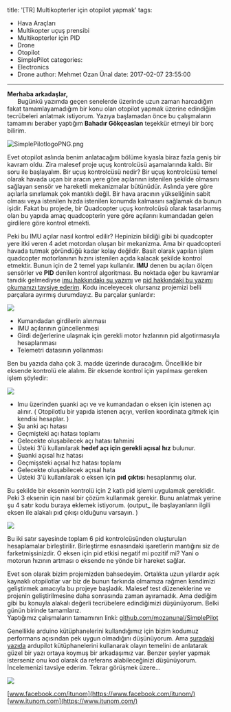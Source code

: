 title: '[TR] Multikopterler için otopilot yapmak'
tags:
  - Hava Araçları
  - Multikopter uçuş prensibi
  - Multikopterler için PID
  - Drone
  - Otopilot
  - SimplePilot
categories:
  - Electronics
  - Drone
author: Mehmet Ozan Ünal
date: 2017-02-07 23:55:00
---
**Merhaba arkadaşlar,**  
      Bugünkü yazımda geçen senelerde üzerinde uzun zaman harcadığım fakat tamamlayamadığım bir konu olan otopilot yapmak üzerine edindiğim tecrübeleri anlatmak istiyorum. Yazıya başlamadan önce bu çalışmaların tamamını beraber yaptığım **Bahadır Gökçeaslan** teşekkür etmeyi bir borç bilirim.  

![SimplePilotlogoPNG.png](https://github.com/mozanunal/SimplePilot/blob/master/LOGO/SimplePilotlogoPNG.png?raw=true)

Evet otopilot aslında benim anlatacağım bölüme kıyasla biraz fazla geniş bir kavram oldu. Zira malesef proje uçuş kontrolcüsü aşamalarında kaldı. Bir soru ile başlayalım. Bir uçuş kontrolcüsü nedir? Bir uçuş kontrolcüsü temel olarak havada uçan bir aracın yere göre açılarının istenilen şekilde olmasını sağlayan sensör ve hareketli mekanizmalar bütünüdür. Aslında yere göre açılarla sınırlamak çok mantıklı değil. Bir hava aracının yükseliğinin sabit olması veya istenilen hızda istenilen konumda kalmasını sağlamak da bunun işidir. Fakat bu projede, bir Quadcopter uçuş kontrolcüsü olarak tasarlanmış olan bu yapıda amaç quadcopterin yere göre açılarını kumandadan gelen girdilere göre kontrol etmekti.  

Peki bu IMU açılar nasıl kontrol edilir? Hepinizin bildiği gibi bi quadcopter yere itki veren 4 adet motordan oluşan bir mekanizma. Ama bir quadcopteri havada tutmak göründüğü kadar kolay değildir. Basit olarak yapılan işlem quadcopter motorlanının hızını istenilen açıda kalacak şekilde kontrol etmektir. Bunun için de 2 temel yapı kullanılır. **IMU** denen bu açıları ölçen sensörler ve **PID** denilen kontrol algoritması. Bu noktada eğer bu kavramlar tanıdık gelmediyse [imu hakkındakı şu yazımı](https://mozanunal.com/2014/11/imu-aclarnn-3-boyutlu-olarak/) ve [pid hakkındaki bu yazımı okumanızı tavsiye ederim](https://mozanunal.com/2015/07/multikopterler-icin-pid-kontrol/). Kodu inceleyecek olursanız projemizi belli parçalara ayırmış durumdayız. Bu parçalar şunlardır:  

![](https://1.bp.blogspot.com/-0r0O5XU4Pi4/WJBy6Kg235I/AAAAAAAAgos/j8facocHfcQM--HEugDgHNEba0fSg702gCK4B/s640/13c23d1c-887a-11e5-93fd-7ed0b2ac84db.png)

* Kumandadan girdilerin alınması
* IMU açılarının güncellenmesi
* Girdi değerlerine ulaşmak için gerekli motor hızlarının pid algotirmasıyla hesaplanması
* Telemetri datasının yollanması 

Ben bu yazıda daha çok 3\. madde üzerinde duracağım. Öncellikle bir eksende kontrolü ele alalım. Bir eksende kontrol için yapılması gereken işlem şöyledir:  

![](https://4.bp.blogspot.com/-l-7lo97I1WU/WJoxPV_I7MI/AAAAAAAAgvQ/CqNsoEAsjI4_4VZWl0zY6sCxhbJ04AI9wCLcB/s640/2%2Bkatli.png)

* Imu üzerinden şuanki açı ve ve kumandadan o eksen için istenen açı alınır. ( Otopilotlu bir yapıda istenen açıyı, verilen koordinata gitmek için kendisi hesaplar. ) 
* Şu anki açı hatası
* Geçmişteki açı hatası toplamı
* Gelecekte oluşabilecek açı hatası tahmini
* Üsteki 3'ü kullanılarak **hedef açı için gerekli açısal hız** bulunur.
* Şuanki açısal hız hatası
* Geçmişsteki açısal hız hatası toplamı
* Gelecekte oluşabilecek açısal hata
* Üsteki 3'ü kullanılarak o eksen için **pıd çıktıs**ı hesaplanmış olur.

Bu şekilde bir eksenin kontrolü için 2 katlı pid işlemi uygulamak gereklidir. Peki 3 eksenin için nasıl bir çözüm kullanmak gerekir. Bunu anlatmak yerine şu 4 satır kodu buraya eklemek istiyorum. (output_ ile başlayanların ilgili eksen ile alakalı pıd çıkışı olduğunu varsayın. )  

![](https://1.bp.blogspot.com/-VsBdui1yrOo/WJow8iDE6zI/AAAAAAAAgvM/QgeKfrIZoJs97vljg_WauQaSPwFCXKRGQCLcB/s640/2satir.png)

Bu iki satır sayesinde toplam 6 pid kontrolcüsünden oluşturulan hesaplamalar birleştirilir. Birleştirme esnasındaki işaretlerin mantığını siz de farketmişsinizdir. O eksen için pid etkisi negatif mi pozitif mi? Yani o motorun hızının artması o eksende ne yönde bir hareket sağlar.  

Evet son olarak bizim projemizden bahsedeyim. Ortalıkta uzun yıllardır açık kaynaklı otopilotlar var biz de bunun farkında olmamıza rağmen kendimizi geliştirmek amacıyla bu projeye başladık. Malesef test düzeneklerine ve projenin geliştirilmesine daha sonrasında zaman ayıramadık. Ama dediğim gibi bu konuyla alakalı değerli tecrübelere edindiğimizi düşünüyorum. Belki günün birinde tamamlarız.  
Yaptığımız çalışmaların tamamının linki: [github.com/mozanunal/SimplePilot](https://github.com/mozanunal/SimplePilot)  

Genellikle arduino kütüphanelerini kullandığımız için bizim kodumuz performans açısından pek uygun olmadığını düşünüyorum. Ama [şuradaki yazıda](https://blog.owenson.me/build-your-own-quadcopter-flight-controller/) ardupilot kütüphanelerini kullanarak olayın temelini de anlatarak güzel bir yazı ortaya koymuş bir arkadaşımız var. Benzer şeyler yapmak isterseniz onu kod olarak da referans alabileceğinizi düşünüyorum. İncelemenizi tavsiye ederim. Tekrar görüşmek üzere...  

![](https://3.bp.blogspot.com/-YiGDOZUeOHE/WJovcTla4XI/AAAAAAAAgvA/Yv_M7OkE1k0RdFAY2gr5vSeUoYVn0PAfwCLcB/s400/10325759_697947633595740_3634479068948109564_n.jpg)

[www.facebook.com/itunom](https://www.facebook.com/itunom/)  
[www.itunom.com](https://www.itunom.com/)